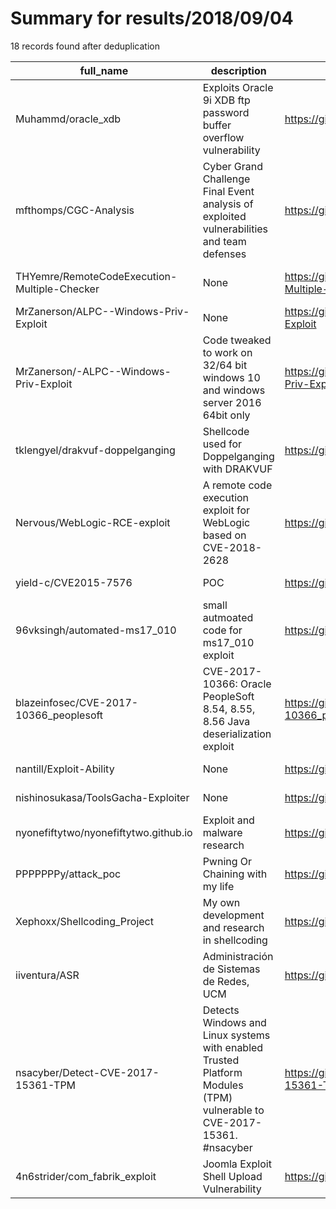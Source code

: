 
# Summary for results/2018/09/04
    
18 records found after deduplication

| full_name | description | html_url | matched_list | matched_count | pushed_at | size | stargazers_count | language | forks_count |
|----------------------------------------------|-----------------------------------------------------------------------------------------------------------------------|-----------------------------------------------------------------|---------------------------------------------|-----------------|---------------------------|--------|--------------------|------------|---------------|
| Muhammd/oracle_xdb | Exploits Oracle 9i XDB ftp password buffer overflow vulnerability | https://github.com/Muhammd/oracle_xdb | ['exploit'] | 1 | 2018-09-04 02:21:16+00:00 | 5 | 2 | Python | 2 |
| mfthomps/CGC-Analysis | Cyber Grand Challenge Final Event analysis of exploited vulnerabilities and team defenses | https://github.com/mfthomps/CGC-Analysis | ['exploit'] | 1 | 2018-09-04 15:36:18+00:00 | 1180 | 4 | | 2 |
| THYemre/RemoteCodeExecution-Multiple-Checker | None | https://github.com/THYemre/RemoteCodeExecution-Multiple-Checker | ['remote code execution'] | 1 | 2018-09-04 19:15:10+00:00 | 7 | 0 | Python | 0 |
| MrZanerson/ALPC--Windows-Priv-Exploit | None | https://github.com/MrZanerson/ALPC--Windows-Priv-Exploit | ['exploit'] | 1 | 2018-09-04 17:31:53+00:00 | 0 | 0 | | 0 |
| MrZanerson/-ALPC--Windows-Priv-Exploit | Code tweaked to work on 32/64 bit windows 10 and windows server 2016 64bit only | https://github.com/MrZanerson/-ALPC--Windows-Priv-Exploit | ['exploit'] | 1 | 2018-09-04 15:26:27+00:00 | 0 | 0 | | 0 |
| tklengyel/drakvuf-doppelganging | Shellcode used for Doppelganging with DRAKVUF | https://github.com/tklengyel/drakvuf-doppelganging | ['shellcode'] | 1 | 2018-09-04 15:24:23+00:00 | 25 | 1 | C | 1 |
| Nervous/WebLogic-RCE-exploit | A remote code execution exploit for WebLogic based on CVE-2018-2628 | https://github.com/Nervous/WebLogic-RCE-exploit | ['exploit', 'rce', 'remote code execution'] | 3 | 2018-09-04 12:21:21+00:00 | 4 | 6 | Python | 3 |
| yield-c/CVE2015-7576 | POC | https://github.com/yield-c/CVE2015-7576 | ['cve poc', 'cve-2'] | 2 | 2018-09-04 09:19:42+00:00 | 0 | 0 | | 0 |
| 96vksingh/automated-ms17_010 | small autmoated code for ms17_010 exploit | https://github.com/96vksingh/automated-ms17_010 | ['exploit'] | 1 | 2018-09-04 07:48:46+00:00 | 0 | 2 | Shell | 3 |
| blazeinfosec/CVE-2017-10366_peoplesoft | CVE-2017-10366: Oracle PeopleSoft 8.54, 8.55, 8.56 Java deserialization exploit | https://github.com/blazeinfosec/CVE-2017-10366_peoplesoft | ['cve-2', 'exploit'] | 2 | 2018-09-04 10:07:06+00:00 | 5 | 26 | Python | 6 |
| nantill/Exploit-Ability | None | https://github.com/nantill/Exploit-Ability | ['exploit'] | 1 | 2018-09-04 01:03:12+00:00 | 6 | 0 | Python | 0 |
| nishinosukasa/ToolsGacha-Exploiter | None | https://github.com/nishinosukasa/ToolsGacha-Exploiter | ['exploit'] | 1 | 2018-09-04 17:37:27+00:00 | 22 | 0 | Shell | 0 |
| nyonefiftytwo/nyonefiftytwo.github.io | Exploit and malware research | https://github.com/nyonefiftytwo/nyonefiftytwo.github.io | ['exploit'] | 1 | 2018-09-04 02:41:14+00:00 | 10 | 0 | Ruby | 0 |
| PPPPPPPy/attack_poc | Pwning Or Chaining with my life | https://github.com/PPPPPPPy/attack_poc | ['attack poc'] | 1 | 2018-09-04 06:00:30+00:00 | 150 | 0 | Java | 0 |
| Xephoxx/Shellcoding_Project | My own development and research in shellcoding | https://github.com/Xephoxx/Shellcoding_Project | ['shellcode'] | 1 | 2018-09-04 16:42:42+00:00 | 1 | 0 | C | 0 |
| iiventura/ASR | Administración de Sistemas de Redes, UCM | https://github.com/iiventura/ASR | ['shellcode'] | 1 | 2018-09-04 04:18:16+00:00 | 4510 | 0 | | 0 |
| nsacyber/Detect-CVE-2017-15361-TPM | Detects Windows and Linux systems with enabled Trusted Platform Modules (TPM) vulnerable to CVE-2017-15361. #nsacyber | https://github.com/nsacyber/Detect-CVE-2017-15361-TPM | ['cve-2'] | 1 | 2018-09-04 21:35:36+00:00 | 22 | 34 | PowerShell | 22 |
| 4n6strider/com_fabrik_exploit | Joomla Exploit Shell Upload Vulnerability | https://github.com/4n6strider/com_fabrik_exploit | ['exploit'] | 1 | 2018-09-04 21:12:12+00:00 | 7 | 0 | Python | 0 |
